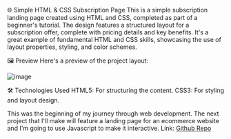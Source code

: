 🌐 Simple HTML & CSS Subscription Page
This is a simple subscription landing page created using HTML and CSS, completed as part of a beginner's tutorial. The design features a structured layout for a subscription offer, complete with pricing details and key benefits. It's a great example of fundamental HTML and CSS skills, showcasing the use of layout properties, styling, and color schemes.

🖼️ Preview
Here's a preview of the project layout:

![image](https://github.com/user-attachments/assets/e0d79cd1-6764-4a9f-98a2-856f23b45861)

🛠️ Technologies Used
HTML5: For structuring the content.
CSS3: For styling and layout design.

This was the beginning of my journey through web development. The next project that I'll make will feature a landing page for an ecommerce website and I'm going to use Javascript to make it interactive.
Link: [Github Repo](https://github.com/Marabii/FirstEcommerceProject)
